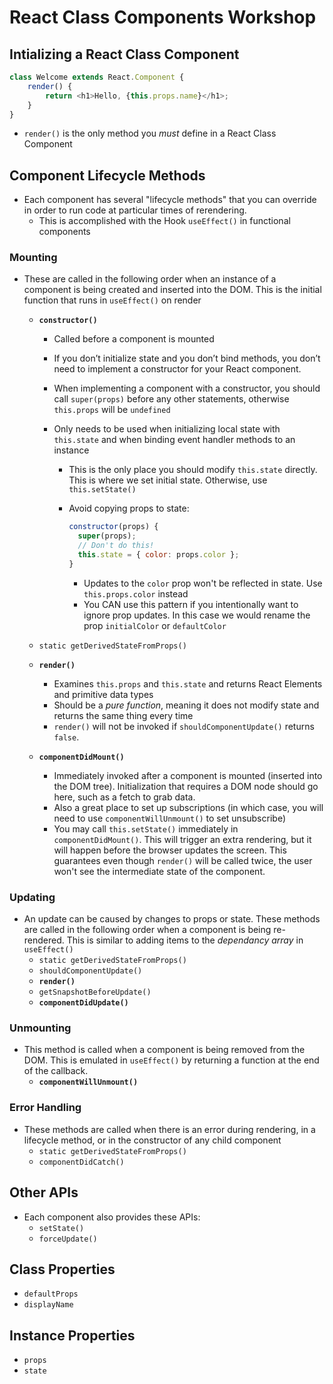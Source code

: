 # React Class Components Workshop

## Intializing a React Class Component

```javascript
class Welcome extends React.Component {
	render() {
		return <h1>Hello, {this.props.name}</h1>;
	}
}
```

- `render()` is the only method you _must_ define in a React Class Component

## Component Lifecycle Methods

- Each component has several "lifecycle methods" that you can override in order to run code at particular times of rerendering.
  - This is accomplished with the Hook `useEffect()` in functional components

### Mounting

- These are called in the following order when an instance of a component is being created and inserted into the DOM. This is the initial function that runs in `useEffect()` on render

  - **`constructor()`**

    - Called before a component is mounted
    - If you don’t initialize state and you don’t bind methods, you don’t need to implement a constructor for your React component.
    - When implementing a component with a constructor, you should call `super(props)` before any other statements, otherwise `this.props` will be `undefined`
    - Only needs to be used when initializing local state with `this.state` and when binding event handler methods to an instance

      - This is the only place you should modify `this.state` directly. This is where we set initial state. Otherwise, use `this.setState()`
      - Avoid copying props to state:

        ```javascript
        constructor(props) {
          super(props);
          // Don't do this!
          this.state = { color: props.color };
        }
        ```

        - Updates to the `color` prop won't be reflected in state. Use `this.props.color` instead
        - You CAN use this pattern if you intentionally want to ignore prop updates. In this case we would rename the prop `initialColor` or `defaultColor`

  - `static getDerivedStateFromProps()`
  - **`render()`**
    - Examines `this.props` and `this.state` and returns React Elements and primitive data types
    - Should be a _pure function_, meaning it does not modify state and returns the same thing every time
    - `render()` will not be invoked if `shouldComponentUpdate()` returns `false`.
  - **`componentDidMount()`**
    - Immediately invoked after a component is mounted (inserted into the DOM tree). Initialization that requires a DOM node should go here, such as a fetch to grab data.
    - Also a great place to set up subscriptions (in which case, you will need to use `componentWillUnmount()` to set unsubscribe)
    - You may call `this.setState()` immediately in `componentDidMount()`. This will trigger an extra rendering, but it will happen before the browser updates the screen. This guarantees even though `render()` will be called twice, the user won't see the intermediate state of the component.

### Updating

- An update can be caused by changes to props or state. These methods are called in the following order when a component is being re-rendered. This is similar to adding items to the _dependancy array_ in `useEffect()`
  - `static getDerivedStateFromProps()`
  - `shouldComponentUpdate()`
  - **`render()`**
  - `getSnapshotBeforeUpdate()`
  - **`componentDidUpdate()`**

### Unmounting

- This method is called when a component is being removed from the DOM. This is emulated in `useEffect()` by returning a function at the end of the callback.
  - **`componentWillUnmount()`**

### Error Handling

- These methods are called when there is an error during rendering, in a lifecycle method, or in the constructor of any child component
  - `static getDerivedStateFromProps()`
  - `componentDidCatch()`

## Other APIs

- Each component also provides these APIs:
  - `setState()`
  - `forceUpdate()`

## Class Properties

- `defaultProps`
- `displayName`

## Instance Properties

- `props`
- `state`
